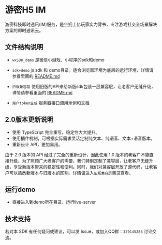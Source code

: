 # 游密H5 IM

游密科技即时通讯(IM)服务，是坐拥上亿玩家实力背书，专注游戏社交全场景解决方案的即时通讯云。

## 文件结构说明

- `wxSDK_demo` 是微信小游戏、小程序的sdk和demo

- `sdk+demo` js sdk 和 demo目录，适合浏览器环境为底层的运行环境，详情请参看里面的 [README.md](sdk+demo/README.md)
- `旧版兼容层` 使用旧版的API来给新版sdk包装一层兼容层，让老客户无缝升级，详情请参看里面的 [README.md](旧版兼容层/README.md)
- `用户token生成` 服务器接口调用示例和文档

## 2.0版本更新说明

- 使用 TypeScript 完全重写，稳定性大大提升。
- 使用插件机制，可根据实际需求灵活定制纯文本、纯语音、文本+语音版本。
- 重新设计 API，更加易用。

由于 2.0 版本的 API 经过了完全的重新设计，因此使用 1.0 版本的老客户不能直接升级。为了照顾广大老客户的需要，我们特别定制了兼容层，让老客户无缝升级，享受新版本带来的稳定性和便利。同时，我们对兼容层开放了源代码，让老客户可以熟悉新版本与旧版本的区别。详情请进入`旧版兼容层`目录查看。

## 运行demo
- 直接进入到demo所在目录，运行live-server 

## 技术支持

若对本 SDK 有任何疑问或建议，可以发 Issue，或加入QQ群：`329145286` 讨论交流。
